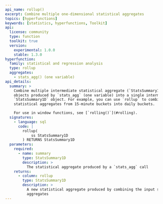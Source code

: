 ```yaml
---
api_name: rollup()
excerpt: Combine multiple one-dimensional statistical aggregates
topics: [hyperfunctions]
keywords: [statistics, hyperfunctions, Toolkit]
api:
  license: community
  type: function
  toolkit: true
  version:
    experimental: 1.0.0
    stable: 1.3.0
hyperfunction:
  family: statistical and regression analysis
  type: rollup
  aggregates:
    - stats_agg() (one variable)
api_details:
  summary: >
    Combine multiple intermediate statistical aggregate (`StatsSummary1D`)
    objects produced by `stats_agg` (one variable) into a single intermediate
    `StatsSummary1D` object. For example, you can use `rollup` to combine
    statistical aggregates from 15-minute buckets into daily buckets.

    For use in window functions, see [`rolling()`](#rolling).
  signatures:
    - language: sql
      code: |
        rollup(
            ss StatsSummary1D
        ) RETURNS StatsSummary1D
  parameters:
    required:
      - name: summary
        type: StatsSummary1D
        description: >
          The statistical aggregate produced by a `stats_agg` call
    returns:
      - column: rollup
        type: StatsSummary1D
        description: >
          A new statistical aggregate produced by combining the input statistical
          aggregates
---
```


